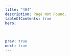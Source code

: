 ```yaml
---
title: "404"
description: Page Not Found.
tableOfContents: true
hero:
  
  
      
prev: true
next: true
---
```

